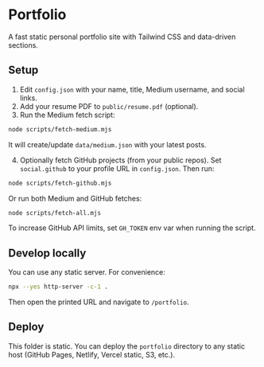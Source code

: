 # Portfolio

A fast static personal portfolio site with Tailwind CSS and data-driven sections.

## Setup

1. Edit `config.json` with your name, title, Medium username, and social links.
2. Add your resume PDF to `public/resume.pdf` (optional).
3. Run the Medium fetch script:

```bash
node scripts/fetch-medium.mjs
```

It will create/update `data/medium.json` with your latest posts.

4. Optionally fetch GitHub projects (from your public repos). Set `social.github` to your profile URL in `config.json`. Then run:

```bash
node scripts/fetch-github.mjs
```

Or run both Medium and GitHub fetches:

```bash
node scripts/fetch-all.mjs
```

To increase GitHub API limits, set `GH_TOKEN` env var when running the script.

## Develop locally

You can use any static server. For convenience:

```bash
npx --yes http-server -c-1 .
```

Then open the printed URL and navigate to `/portfolio`.

## Deploy

This folder is static. You can deploy the `portfolio` directory to any static host (GitHub Pages, Netlify, Vercel static, S3, etc.).